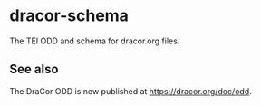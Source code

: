 # dracor-schema

The TEI ODD and schema for dracor.org files.

## See also

The DraCor ODD is now published at https://dracor.org/doc/odd.
